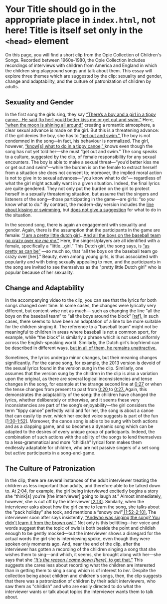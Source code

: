 # Your Title should go in the appropriate place in `index.html`, not here! Title is itself set only in the `<head>` element

<div class="sidepanel">
              <!-- This is the div where all the popcorn action will hapen -->
              <div id="popcorn-container">
              </div>
            </div>


  On this page, you will find a short clip from the Opie Collection of Children's Songs. Recorded between 1960s-1980, the Opie Collection includes recordings of interviews with children from America and England in which the children sing playground songs and talk about them. This essay will explore three themes which are suggested by the clip: sexuality and gender, change and adaptability, and the culture of patronization of children by adults.
## Sexuality and Gender
In the first song the girls sing, they say <a href="#" onclick="javascript:seek(20)"> “There’s a boy and a girl in a tippy canoe...He said [to her] you’d better kiss me or get out and swim.”</a> Here, <a href="#" onclick="javascript:seek(23)"> "when the moon is shining all around”</a> creating a romantic atmosphere, a clear sexual advance is made on the girl. But this is a threatening advance: if the girl denies the boy, she has to <a href="#" onclick="javascript:seek(49)">“get out and swim.” </a> The boy is not condemned in the song—in fact, his behaviour is normalized. The girl, however, <a href="#" onclick="javascript:seek(37)">“know[s] what to do in a tippy canoe,” </a> knows even though the song has not yet told her—she must “get out and swim.” The song speaks to a culture, suggested by the clip, of female responsibility for any sexual encounters. The boy is able to make a sexual threat—“you’d better kiss me or get out and swim”—while the burden is on the female to extract herself from a situation she does not consent to; moreover, the implied moral action is not to give in to sexual advances—“you know what to do”— regardless of what the girl might actually want in a given situation. Indeed, the final lyrics are quite gendered. They not only put the burden on the girl to protect herself in a sexually threatening situation, but assume that the singers and listeners of the song—those participating in the game—are girls: “so *you* know what to do.” By contrast, the modern-day version includes the <a href="#" onclick="javascript:seek(1:15)">line about kissing or swimming</a>, but <a href="#" onclick="javascript:seek(1:19)">does not give a suggestion</a> for what to do in the situation.

In the second song, there is again an engagement with sexuality and gender. Again, there is the assumption that the participants in the game are female: <a href="#" onclick="javascript:seek(3:00)">“*I* am a pretty little dutch girl</a>…<a href="#" onclick="javascript:seek(3:07)">And all the boys on the baseball team go crazy over *me me me*.”</a> Here, the singers/players are all identified with a female, specifically a “little…girl.” This Dutch girl, the song says, is <a href="#" onclick="javascript:seek(3:03)">“as pretty as can be”</a> —so much so, that “all the boys on the baseball team go crazy over [her].” Beauty, even among young girls, is thus associated with popularity and with being sexually appealing to men, and the participants in the song are invited to see themselves as the "pretty little Dutch girl" who is popular because of her sexuality.
## Change and Adaptability
In the accompanying video to the clip, you can see that the lyrics for both songs changed over time. In some cases, the changes were lyrically very different, but content-wise not as much— such as changing the line “all the boys on the baseball team” to “all the boys around the block” <a href="#" onclick="javascript:seek(3:41)">[ref].</a> In such cases, there seems to have been an adaptation of a line to be more suitable for the children singing it. The reference to a “baseball team” might not be meaningful to children in areas where baseball is not a common sport, for example, while “the block” is similarly a phrase which is not used uniformly across the English-speaking world.  Similarly, the Dutch girl’s boyfriend can be described in different ways, <a href="#" onclick="javascript:seek(3:54)">but in all of them, he remains unattractive.</a>

Sometimes, the lyrics undergo minor changes, but their meaning changes significantly. For the canoe song, for example, the 2013 version is devoid of the sexual lyrics found in the version sung in the clip. Similarly, one assumes that the version sung by the children in the clip is also a variation upon the original, as there are several logical inconsistencies and tense changes in the song, for example at the strange second line at <a href="#" onclick="javascript:seek(27)">0:27</a> or when the tense changes from present to past from <a href="#" onclick="javascript:seek(20)">0:20 </a> to <a href="#" onclick="javascript:seek(27)">0:27. </a> Again, this demonstrates the adaptability of the song: the children have changed the lyrics, whether deliberately or otherwise, and it seems these very inconsistencies are part of the song’s enjoyability—the girl considers the term “tippy canoe” perfectly valid and for her, the song is about a canoe that can easily tip over, which her excited voice suggests is part of the fun <a href="#" onclick="javascript:seek(1:30)">[1:30-1:52]</a>. Moreover, the canoe song is able to be sung with both actions and as a clapping game, and so becomes a dynamic song which can be adapted to the desires of every unique group of participants. Indeed, the combination of such actions with the ability of the songs to lend themselves to a less-grammatical and more “childish” lyrical form makes them endlessly adaptable for children, who are not passive singers of a set song but active participants in a song-and-game.


## The Culture of Patronization
In the clip, there are several instances of the adult interviewer treating the children as less important than adults, and therefore able to be talked down to. At <a href="#" onclick="javascript:seek(2:04)">2:04</a>, for example, the girl being interviewed excitedly begins a story she “think[s] you’re [the interviewer] going to laugh at.” Almost immediately, however, she is cut off by the interviewer <a href="#" onclick="javascript:seek(75)">[2:13]</a>. Similarly, when the interviewer asks about how the girl came to learn the song, she talks about the “pack holiday” she took, and mentions a “snowy owl”<a href="#" onclick="javascript:seek(75)"> [1:52-2:10].</a> The interviewer soon after says insistently, <a href="#" onclick="javascript:seek(2:22)">“Andwho was singing the song? You didn't learn it from the brown owl.”</a> Not only is this belittling—her voice and words suggest that the topic of owls is both beside the point and childish enough to be gently mocked—but the interviewer shows a disregard for the actual words the girl she is interviewing spoke, even though they were spoken only moments ago. And, near the end of the clip, after the interviewer has gotten a recording of the children singing a song that she wishes them to sing—and which, it seems, she brought along with her—she says that she <a href="#" onclick="javascript:seek(4:03)">“*It's the reason I came down [here]*, to get that.”</a> This suggests she cares less about recording what the children are interested than in getting them to sing a song which is of interest to *her*. Despite the collection being about children and children's songs, then, the clip suggests that there was a patronization of children by their adult interviewers, who saw them as "childish" and who are easily directed to do what the interviewer wants or talk about topics the interviewer wants them to talk about.
